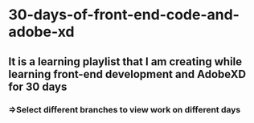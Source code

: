 # 30-days-of-front-end-code-and-adobe-xd
## It is a learning playlist that I am creating while learning front-end development and AdobeXD for 30 days

### =>Select different branches to view work on different days
